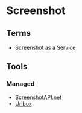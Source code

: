 # Screenshot

## Terms

- Screenshot as a Service

## Tools

### Managed

- [ScreenshotAPI.net](https://screenshotapi.net)
- [Urlbox](https://urlbox.com) <!-- https://github.com/urlbox -->

<!--
https://github.com/AmreshSinha/sshot
https://github.com/s4kibs4mi/snapify
https://github.com/stefanzweifel/screeenly | http://screeenly.com
-->
